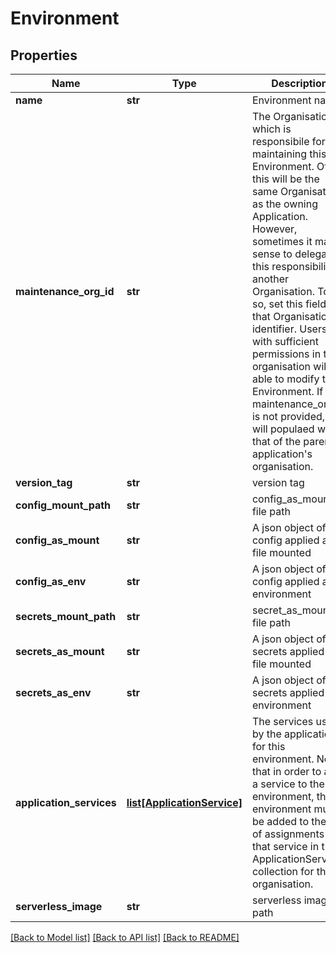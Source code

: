# Environment

## Properties
Name | Type | Description | Notes
------------ | ------------- | ------------- | -------------
**name** | **str** | Environment name | 
**maintenance_org_id** | **str** | The Organisation which is responsibile for maintaining this Environment. Often this will be the same Organisation as the owning Application. However, sometimes it makes sense to delegate this responsibility to another Organisation. To do so, set this field to that Organisation&#39;s identifier. Users with sufficient permissions in that organisation will be able to modify this Environment. If the maintenance_org_id is not provided, it will populaed with that of the parent application&#39;s organisation.  | [optional] 
**version_tag** | **str** | version tag | 
**config_mount_path** | **str** | config_as_mount file path | [optional] 
**config_as_mount** | **str** | A json object of config applied as file mounted | [optional] 
**config_as_env** | **str** | A json object of config applied as environment | [optional] 
**secrets_mount_path** | **str** | secret_as_mount file path | [optional] 
**secrets_as_mount** | **str** | A json object of secrets applied as file mounted | [optional] 
**secrets_as_env** | **str** | A json object of secrets applied as environment | [optional] 
**application_services** | [**list[ApplicationService]**](ApplicationService.md) | The services used by the application for this environment. Note that in order to add a service to the environment, this environment must be added to the list of assignments for that service in the ApplicationService collection for the organisation.  | [optional] [readonly] 
**serverless_image** | **str** | serverless image path | [optional] 

[[Back to Model list]](../README.md#documentation-for-models) [[Back to API list]](../README.md#documentation-for-api-endpoints) [[Back to README]](../README.md)


